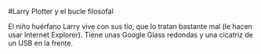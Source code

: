 #Larry Plotter y el bucle filosofal

El niño huérfano Larry vive con sus tío, que lo tratan bastante mal (le hacen usar Internet Explorer). Tiene unas Google Glass redondas y una cicatriz de un USB en la frente.